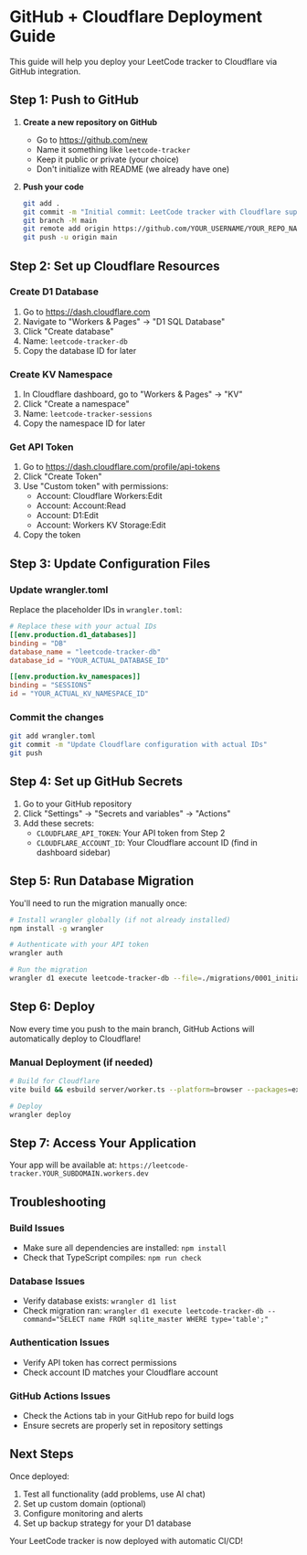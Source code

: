 # GitHub + Cloudflare Deployment Guide

This guide will help you deploy your LeetCode tracker to Cloudflare via GitHub integration.

## Step 1: Push to GitHub

1. **Create a new repository on GitHub**
   - Go to https://github.com/new
   - Name it something like `leetcode-tracker`
   - Keep it public or private (your choice)
   - Don't initialize with README (we already have one)

2. **Push your code**
   ```bash
   git add .
   git commit -m "Initial commit: LeetCode tracker with Cloudflare support"
   git branch -M main
   git remote add origin https://github.com/YOUR_USERNAME/YOUR_REPO_NAME.git
   git push -u origin main
   ```

## Step 2: Set up Cloudflare Resources

### Create D1 Database
1. Go to https://dash.cloudflare.com
2. Navigate to "Workers & Pages" → "D1 SQL Database"
3. Click "Create database"
4. Name: `leetcode-tracker-db`
5. Copy the database ID for later

### Create KV Namespace
1. In Cloudflare dashboard, go to "Workers & Pages" → "KV"
2. Click "Create a namespace"
3. Name: `leetcode-tracker-sessions`
4. Copy the namespace ID for later

### Get API Token
1. Go to https://dash.cloudflare.com/profile/api-tokens
2. Click "Create Token"
3. Use "Custom token" with permissions:
   - Account: Cloudflare Workers:Edit
   - Account: Account:Read
   - Account: D1:Edit
   - Account: Workers KV Storage:Edit
4. Copy the token

## Step 3: Update Configuration Files

### Update wrangler.toml
Replace the placeholder IDs in `wrangler.toml`:

```toml
# Replace these with your actual IDs
[[env.production.d1_databases]]
binding = "DB"
database_name = "leetcode-tracker-db"
database_id = "YOUR_ACTUAL_DATABASE_ID"

[[env.production.kv_namespaces]]
binding = "SESSIONS"
id = "YOUR_ACTUAL_KV_NAMESPACE_ID"
```

### Commit the changes
```bash
git add wrangler.toml
git commit -m "Update Cloudflare configuration with actual IDs"
git push
```

## Step 4: Set up GitHub Secrets

1. Go to your GitHub repository
2. Click "Settings" → "Secrets and variables" → "Actions"
3. Add these secrets:
   - `CLOUDFLARE_API_TOKEN`: Your API token from Step 2
   - `CLOUDFLARE_ACCOUNT_ID`: Your Cloudflare account ID (find in dashboard sidebar)

## Step 5: Run Database Migration

You'll need to run the migration manually once:

```bash
# Install wrangler globally (if not already installed)
npm install -g wrangler

# Authenticate with your API token
wrangler auth

# Run the migration
wrangler d1 execute leetcode-tracker-db --file=./migrations/0001_initial_schema.sql
```

## Step 6: Deploy

Now every time you push to the main branch, GitHub Actions will automatically deploy to Cloudflare!

### Manual Deployment (if needed)
```bash
# Build for Cloudflare
vite build && esbuild server/worker.ts --platform=browser --packages=external --bundle --format=esm --outdir=dist --outfile=dist/worker.js

# Deploy
wrangler deploy
```

## Step 7: Access Your Application

Your app will be available at:
`https://leetcode-tracker.YOUR_SUBDOMAIN.workers.dev`

## Troubleshooting

### Build Issues
- Make sure all dependencies are installed: `npm install`
- Check that TypeScript compiles: `npm run check`

### Database Issues
- Verify database exists: `wrangler d1 list`
- Check migration ran: `wrangler d1 execute leetcode-tracker-db --command="SELECT name FROM sqlite_master WHERE type='table';"`

### Authentication Issues
- Verify API token has correct permissions
- Check account ID matches your Cloudflare account

### GitHub Actions Issues
- Check the Actions tab in your GitHub repo for build logs
- Ensure secrets are properly set in repository settings

## Next Steps

Once deployed:
1. Test all functionality (add problems, use AI chat)
2. Set up custom domain (optional)
3. Configure monitoring and alerts
4. Set up backup strategy for your D1 database

Your LeetCode tracker is now deployed with automatic CI/CD!